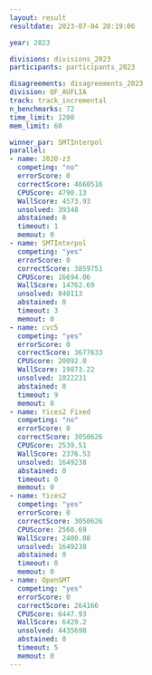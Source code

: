 ```yaml
---
layout: result
resultdate: 2023-07-04 20:19:06

year: 2023

divisions: divisions_2023
participants: participants_2023

disagreements: disagreements_2023
division: QF_AUFLIA
track: track_incremental
n_benchmarks: 72
time_limit: 1200
mem_limit: 60

winner_par: SMTInterpol
parallel:
- name: 2020-z3
  competing: "no"
  errorScore: 0
  correctScore: 4660516
  CPUScore: 4790.13
  WallScore: 4573.93
  unsolved: 39348
  abstained: 0
  timeout: 1
  memout: 0
- name: SMTInterpol
  competing: "yes"
  errorScore: 0
  correctScore: 3859751
  CPUScore: 16694.06
  WallScore: 14762.69
  unsolved: 840113
  abstained: 0
  timeout: 3
  memout: 0
- name: cvc5
  competing: "yes"
  errorScore: 0
  correctScore: 3677633
  CPUScore: 20092.0
  WallScore: 19873.22
  unsolved: 1022231
  abstained: 0
  timeout: 9
  memout: 0
- name: Yices2 Fixed
  competing: "no"
  errorScore: 0
  correctScore: 3050626
  CPUScore: 2539.51
  WallScore: 2376.53
  unsolved: 1649238
  abstained: 0
  timeout: 0
  memout: 0
- name: Yices2
  competing: "yes"
  errorScore: 0
  correctScore: 3050626
  CPUScore: 2560.69
  WallScore: 2400.08
  unsolved: 1649238
  abstained: 0
  timeout: 0
  memout: 0
- name: OpenSMT
  competing: "yes"
  errorScore: 0
  correctScore: 264166
  CPUScore: 6447.93
  WallScore: 6429.2
  unsolved: 4435698
  abstained: 0
  timeout: 5
  memout: 0
---
```

